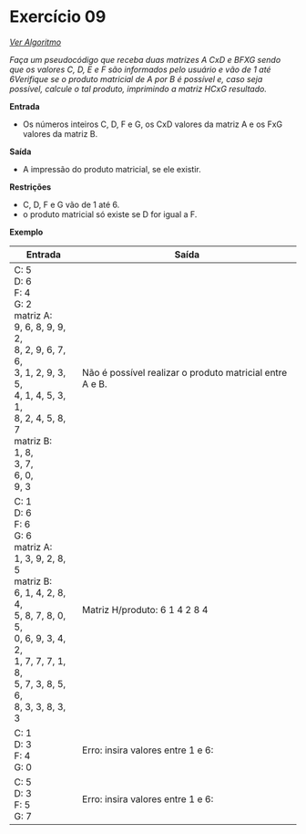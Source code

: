 # Exercício 09

[*Ver Algoritmo*](Algoritmo09.md)

 *Faça um pseudocódigo que receba duas matrizes A CxD e BFXG sendo que os valores C, D, E e F são informados pelo usuário e vão de 1 até 6Verifique se o produto matricial de A por B é possível e, caso seja possível, calcule o tal produto, imprimindo a matriz HCxG resultado.*

**Entrada**

- Os números inteiros C, D, F e G, os CxD valores da matriz A e os FxG valores da
matriz B.

**Saída**

- A impressão do produto matricial, se ele existir.

**Restrições**

- C, D, F e G vão de 1 até 6.
- o produto matricial só existe se D for igual a F.

**Exemplo**


| Entrada | Saída |
|-|-|
|C: 5<BR>D: 6<BR>F: 4<BR>G: 2<BR>matriz A:<BR>9, 6, 8, 9, 9, 2,<BR>8, 2, 9, 6, 7, 6,<BR>3, 1, 2, 9, 3, 5,<BR>4, 1, 4, 5, 3, 1,<BR>8, 2, 4, 5, 8, 7<BR>matriz B:<BR>1, 8,<BR>3, 7,<BR>6, 0,<BR>9, 3|Não é possível realizar o produto matricial entre A e B.|
|C: 1<BR>D: 6<BR>F: 6<BR>G: 6<BR>matriz A:<BR>1, 3, 9, 2, 8, 5<BR>matriz B:<BR>6, 1, 4, 2, 8, 4,<BR>5, 8, 7, 8, 0, 5,<BR>0, 6, 9, 3, 4, 2,<BR>1, 7, 7, 7, 1, 8,<BR>5, 7, 3, 8, 5, 6,<BR>8, 3, 3, 8, 3, 3|Matriz H/produto: 6	1	4	2	8	4|
|C: 1<BR>D: 3<BR>F: 4<BR>G: 0|Erro: insira valores entre 1 e 6:|
|C: 5<BR>D: 3<BR>F: 5<BR>G: 7|Erro: insira valores entre 1 e 6:|


